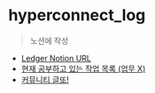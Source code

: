 # hyperconnect_log

> 노션에 작성

* [Ledger Notion URL](https://www.notion.so/wnsgml972/Daily-Log-In-Hyperconnect-4c2d65be6e56444fbbe14c31432f8a34)
* [현재 공부하고 있는 작업 목록 (업무 X)](https://www.notion.so/wnsgml972/107c8e481df64e26a488053ab1ab4030?v=bf738876c6704108aeeda7ebbca6d66d)
* [커뮤니티 글또!](https://www.notion.so/ac5b18a482fb4df497d4e8257ad4d516)
